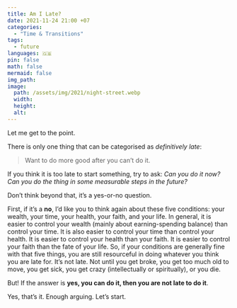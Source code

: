 ```yaml
---
title: Am I Late?
date: 2021-11-24 21:00 +07
categories:
  - "Time & Transitions"
tags:
  - future
languages: 🇬🇧
pin: false
math: false
mermaid: false
img_path:
image:
  path: /assets/img/2021/night-street.webp
  width:
  height:
  alt:
---
```


Let me get to the point.

There is only one thing that can be categorised as *definitively late*:

> Want to do more good after you can’t do it.

If you think it is too late to start something, try to ask: *Can you do it now? Can you do the thing in some measurable steps in the future?*

Don’t think beyond that, it’s a yes-or-no question.

First, if it’s a **no**, I’d like you to think again about these five conditions: your wealth, your time, your health, your faith, and your life. In general, it is easier to control your wealth (mainly about earning-spending balance) than control your time. It is also easier to control your time than control your health. It is easier to control your health than your faith. It is easier to control your faith than the fate of your life. So, if your conditions are generally fine with that five things, you are still resourceful in doing whatever you think you are late for. It’s not late. Not until you get broke, you get too much old to move, you get sick, you get crazy (intellectually or spiritually), or you die.

But! If the answer is **yes, you can do it, then you are not late to do it**.

Yes, that’s it. Enough arguing. Let’s start.